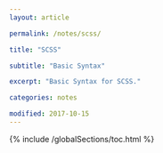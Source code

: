 ```yaml
---
layout: article

permalink: /notes/scss/

title: "SCSS"

subtitle: "Basic Syntax"

excerpt: "Basic Syntax for SCSS."

categories: notes

modified: 2017-10-15
---
```


{% include /globalSections/toc.html %}


